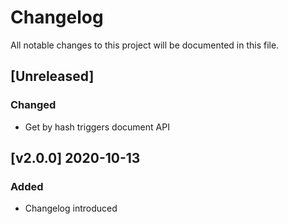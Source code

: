 # Changelog
All notable changes to this project will be documented in this file.

## [Unreleased]
### Changed
- Get by hash triggers document API

## [v2.0.0] 2020-10-13
### Added
- Changelog introduced
